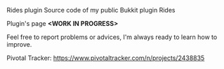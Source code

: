 Rides plugin
Source code of my public Bukkit plugin Rides

Plugin's page **\<WORK IN PROGRESS\>**

Feel free to report problems or advices, I'm always ready to learn how to improve.

Pivotal Tracker: https://www.pivotaltracker.com/n/projects/2438835
